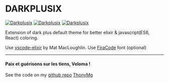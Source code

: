 # DARKPLUSIX
[![Darkplusix](https://raw.githubusercontent.com/thonymg/vscode-darkplusix/master/Darkplusix-ex.JPG)](https://github.com/thonymg/vscode-darkplusix)
[![Darkplusix](https://raw.githubusercontent.com/thonymg/vscode-darkplusix/master/Darkplusix-jsx.JPG)](https://github.com/thonymg/vscode-darkplusix)
[![Darkplusix](https://raw.githubusercontent.com/thonymg/vscode-darkplusix/master/Darkplusix-js.JPG)](https://github.com/thonymg/vscode-darkplusix)

Extension of dark plus default theme for better elixir & javascript(ES6, React) coloring.

Use [vscode-elixir](https://github.com/mat-mcloughlin/vscode-elixir) by Mat MacLoughlin.
Use [FiraCode](https://github.com/tonsky/FiraCode) font (optional)

---------------------------------------------------------------------

#### Paix et guérisons sur les tiens, Veloma !
See the code on my [github repo](https://github.com/thonymg/vscode-darkplusix)
[ThonyMg](https://github.com/thonymg)
